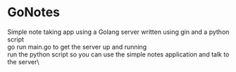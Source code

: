 # GoNotes
Simple note taking app using a Golang server written using gin and a python script \
go run main.go to get the server up and running \
run the python script so you can use the simple notes application and talk to the server\
